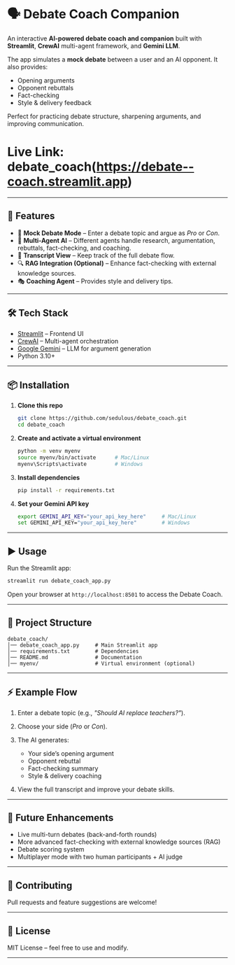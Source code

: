 # 🗣️ Debate Coach Companion

An interactive **AI-powered debate coach and companion** built with **Streamlit**, **CrewAI** multi-agent framework, and **Gemini LLM**.

The app simulates a **mock debate** between a user and an AI opponent. It also provides:

* Opening arguments
* Opponent rebuttals
* Fact-checking
* Style & delivery feedback

Perfect for practicing debate structure, sharpening arguments, and improving communication.

# Live Link: debate_coach(https://debate--coach.streamlit.app)

---

## 🚀 Features

* 🎤 **Mock Debate Mode** – Enter a debate topic and argue as *Pro* or *Con*.
* 🤖 **Multi-Agent AI** – Different agents handle research, argumentation, rebuttals, fact-checking, and coaching.
* 📑 **Transcript View** – Keep track of the full debate flow.
* 🔍 **RAG Integration (Optional)** – Enhance fact-checking with external knowledge sources.
* 🎭 **Coaching Agent** – Provides style and delivery tips.

---

## 🛠️ Tech Stack

* [Streamlit](https://streamlit.io/) – Frontend UI
* [CrewAI](https://github.com/joaomdmoura/crewai) – Multi-agent orchestration
* [Google Gemini](https://ai.google.dev/) – LLM for argument generation
* Python 3.10+

---

## 📦 Installation

1. **Clone this repo**

   ```bash
   git clone https://github.com/sedulous/debate_coach.git
   cd debate_coach
   ```

2. **Create and activate a virtual environment**

   ```bash
   python -m venv myenv
   source myenv/bin/activate      # Mac/Linux
   myenv\Scripts\activate         # Windows
   ```

3. **Install dependencies**

   ```bash
   pip install -r requirements.txt
   ```

4. **Set your Gemini API key**

   ```bash
   export GEMINI_API_KEY="your_api_key_here"     # Mac/Linux
   set GEMINI_API_KEY="your_api_key_here"        # Windows
   ```

---

## ▶️ Usage

Run the Streamlit app:

```bash
streamlit run debate_coach_app.py
```

Open your browser at `http://localhost:8501` to access the Debate Coach.

---

## 📂 Project Structure

```
debate_coach/
│── debate_coach_app.py     # Main Streamlit app
│── requirements.txt        # Dependencies
│── README.md               # Documentation
│── myenv/                  # Virtual environment (optional)
```

---

## ⚡ Example Flow

1. Enter a debate topic (e.g., *"Should AI replace teachers?"*).
2. Choose your side (*Pro* or *Con*).
3. The AI generates:

   * Your side’s opening argument
   * Opponent rebuttal
   * Fact-checking summary
   * Style & delivery coaching
4. View the full transcript and improve your debate skills.

---

## 📌 Future Enhancements

* Live multi-turn debates (back-and-forth rounds)
* More advanced fact-checking with external knowledge sources (RAG)
* Debate scoring system
* Multiplayer mode with two human participants + AI judge

---

## 🤝 Contributing

Pull requests and feature suggestions are welcome!

---

## 📜 License

MIT License – feel free to use and modify.

---
